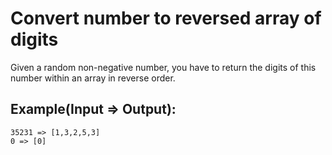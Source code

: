 # Convert number to reversed array of digits
Given a random non-negative number, you have to return the digits of this number within an array in reverse order.

## Example(Input => Output):
```
35231 => [1,3,2,5,3]
0 => [0]
```